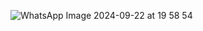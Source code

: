 ![WhatsApp Image 2024-09-22 at 19 58 54](https://github.com/user-attachments/assets/02f398e0-2ea7-49f0-bf9c-e26a88f039eb)
